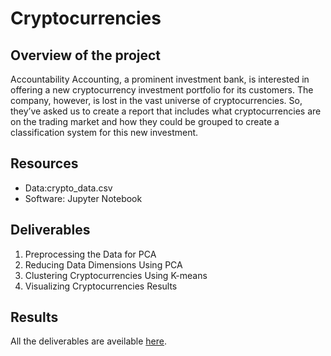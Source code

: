 # Cryptocurrencies

## Overview of the project 
Accountability Accounting, a prominent investment bank, is interested in offering a new cryptocurrency investment portfolio for its customers. The company, however, is lost in the vast universe of cryptocurrencies. So, they’ve asked us to create a report that includes what cryptocurrencies are on the trading market and how they could be grouped to create a classification system for this new investment.

## Resources
- Data:crypto_data.csv
- Software: Jupyter Notebook

## Deliverables
1. Preprocessing the Data for PCA
2. Reducing Data Dimensions Using PCA
3. Clustering Cryptocurrencies Using K-means
4. Visualizing Cryptocurrencies Results

## Results
All the deliverables are aveilable [here](https://github.com/Takomochi/Cryptocurrencies/blob/main/crypto_clustering.ipynb).